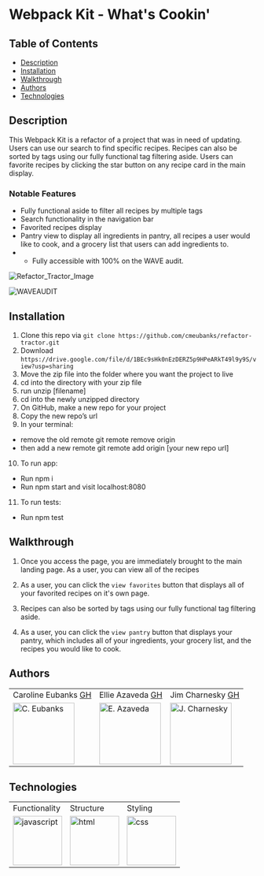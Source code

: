 # Webpack Kit - What's Cookin'

## Table of Contents
* [Description](#description)
* [Installation](#installation)
* [Walkthrough](#walkthrough)
* [Authors](#authors)
* [Technologies](#technologies)

## Description

This Webpack Kit is a refactor of a project that was in need of updating. Users can use our search to find specific recipes. Recipes can also be sorted by tags using our fully functional tag filtering aside. Users can favorite recipes by clicking the star button on any recipe card in the main display.


### Notable Features
* Fully functional aside to filter all recipes by multiple tags
* Search functionality in the navigation bar
* Favorited recipes display
* Pantry view to display all ingredients in pantry, all recipes a user would like to cook, and a grocery list that users can add ingredients to.
* * Fully accessible with 100% on the WAVE audit.

![Refactor_Tractor_Image](https://user-images.githubusercontent.com/60282216/115487480-03b36200-a216-11eb-8e7d-8b5d858300b1.png)

![WAVEAUDIT](https://user-images.githubusercontent.com/76409536/115490626-b33f0300-a21b-11eb-915d-439f862e094c.jpg)


## Installation
1. Clone this repo via `git clone https://github.com/cmeubanks/refactor-tractor.git`
2. Download `https://drive.google.com/file/d/1BEc9sHk0nEzDERZ5p9HPeARkT49l9y9S/view?usp=sharing`
3. Move the zip file into the folder where you want the project to live
4. cd into the directory with your zip file
5. run unzip [filename]
6. cd into the newly unzipped directory
7. On GitHub, make a new repo for your project
8. Copy the new repo’s url
9. In your terminal:
  - remove the old remote git remote remove origin
  - then add a new remote git remote add origin [your new repo url]
10. To run app:
  - Run npm i
  - Run npm start and visit localhost:8080
11. To run tests:
  - Run npm test

## Walkthrough

1. Once you access the page, you are immediately brought to the main landing page. As a user, you can view all of the recipes

2. As a user, you can click the `view favorites` button that displays all of your favorited recipes on it's own page.

3. Recipes can also be sorted by tags using our fully functional tag filtering aside.

4. As a user, you can click the `view pantry` button that displays your pantry, which includes all of your ingredients, your grocery list, and the recipes you would like to cook.

## Authors
<table>
    <tr>
        <td> Caroline Eubanks <a href="https://github.com/cmeubanks">GH</td>
        <td> Ellie Azaveda <a href="https://github.com/EllieAzaveda">GH</td>
        <td> Jim Charnesky <a href="https://github.com/BigBike96/">GH</td>
    </tr>
    </tr>
        <td><img src="https://avatars.githubusercontent.com/u/73092355?v=4" alt="C. Eubanks" width="125" height="auto" /></td>
        <td><img src="https://avatars.githubusercontent.com/u/76409536?v=4" alt="E. Azaveda" width="125" height="auto" /></td>
        <td><img src="https://avatars.githubusercontent.com/u/60282216?v=4" alt="J. Charnesky" width="125" height="auto" /></td>
    </tr>
</table>

## Technologies
<table>
    <tr>
        <td>Functionality</td>
        <td>Structure</td>
        <td>Styling</td>
    </tr>
    </tr>
        <td><img src="./assets/readme/js-icon.png" alt="javascript" width="100" height="auto" /></td>
        <td><img src="./assets/readme/html-logo.png" alt="html" width="100" height="auto" /></td>
        <td><img src="./assets/readme/css-logo.png" alt="css" width="100" height="auto" /></td>
    </tr>
</table>
